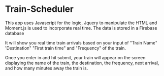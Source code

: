 # Train-Scheduler 

This app uses Javascript for the logic, Jquery to manipulate the HTML and Moment.js is used to incorporate real time. The data is stored in a Firebase database

It will show you real time train arrivals based on your input of "Train Name" 'Destination" "First train time" and "Frequency" of the train.

Once you enter in and hit submit, your train will appear on the screen displaying the name of the train, the destination, the frequency, next arrival, and how many minutes away the train is.


